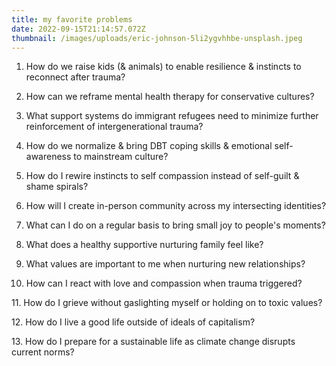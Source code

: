 ```yaml
---
title: my favorite problems
date: 2022-09-15T21:14:57.072Z
thumbnail: /images/uploads/eric-johnson-5li2ygvhhbe-unsplash.jpeg
---
```

1. How do we raise kids (& animals) to enable resilience & instincts to reconnect after trauma?

2. How can we reframe mental health therapy for conservative cultures?

3. What support systems do immigrant refugees need to minimize further reinforcement of intergenerational trauma?

4. How do we normalize & bring DBT coping skills & emotional self-awareness to mainstream culture?

5. How do I rewire instincts to self compassion instead of self-guilt & shame spirals?

6. How will I create in-person community across my intersecting identities?

7. What can I do on a regular basis to bring small joy to people's moments?

8. What does a healthy supportive nurturing family feel like?

9. What values are important to me when nurturing new relationships?

10. How can I react with love and compassion when trauma triggered?

1﻿1. How do I grieve without gaslighting myself or holding on to toxic values?

1﻿2. How do I live a good life outside of ideals of capitalism?

1﻿3. How do I prepare for a sustainable life as climate change disrupts current norms?